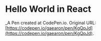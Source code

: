 # Hello World in React
 _A Pen created at CodePen.io. Original URL: [https://codepen.io/gaearon/pen/KgQpJd](https://codepen.io/gaearon/pen/KgQpJd).

 